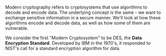 Modern cryptography refers to cryptosystems that use algorithms to decode and encode data. The underlying concept is the same - we want to exchange sensitive information in a secure manner. We'll look at how these algorithms encode and decode data, as well as how some of them are vulnerable. 

We consider the first "Modern Cryptosystem" to be DES, the **Data Encryption Standard**. Developed by IBM in the 1970's, it responded to NIST's call for a standard encryption algorithm for data. 
